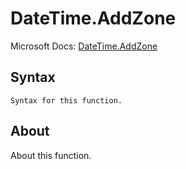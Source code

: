 ---
---

# DateTime.AddZone

Microsoft Docs: [DateTime.AddZone](https://docs.microsoft.com/en-us/powerquery-m/datetime-addzone)

## Syntax

```
Syntax for this function.
```

## About

About this function.

